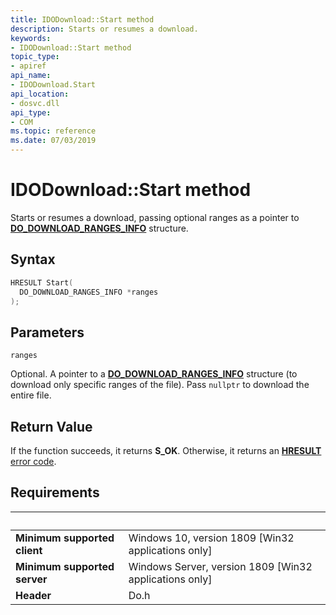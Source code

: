 ```yaml
---
title: IDODownload::Start method
description: Starts or resumes a download.
keywords:
- IDODownload::Start method
topic_type:
- apiref
api_name:
- IDODownload.Start
api_location:
- dosvc.dll
api_type:
- COM
ms.topic: reference
ms.date: 07/03/2019
---
```


# IDODownload::Start method

Starts or resumes a download, passing optional ranges as a pointer to [**DO_DOWNLOAD_RANGES_INFO**](ns-do-do_download_range_info.md) structure.

## Syntax

```cpp
HRESULT Start(
  DO_DOWNLOAD_RANGES_INFO *ranges
);
```

## Parameters

`ranges`

Optional. A pointer to a [**DO_DOWNLOAD_RANGES_INFO**](ns-do-do_download_range_info.md) structure (to download only specific ranges of the file). Pass `nullptr` to download the entire file.

## Return Value

If the function succeeds, it returns **S_OK**. Otherwise, it returns an [**HRESULT**](/windows/desktop/com/structure-of-com-error-codes) [error code](/windows/desktop/com/com-error-codes-10).

## Requirements

| &nbsp; | &nbsp; |
| ---- |:---- |
| **Minimum supported client** | Windows 10, version 1809 \[Win32 applications only\] |
| **Minimum supported server** | Windows Server, version 1809 \[Win32 applications only\] |
| **Header** | Do.h |
